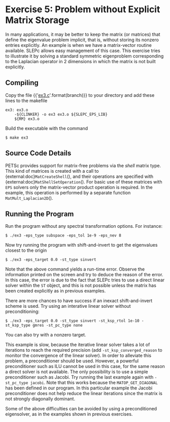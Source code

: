 # Exercise 5: Problem without Explicit Matrix Storage

In many applications, it may be better to keep the matrix (or matrices) that define the eigenvalue problem implicit, that is, without storing its nonzero entries explicitly. An example is when we have a matrix-vector routine available. SLEPc allows easy management of this case. This exercise tries to illustrate it by solving a standard symmetric eigenproblem corresponding to the Laplacian operator in 2 dimensions in which the matrix is not built explicitly.

## Compiling

Copy the file {{'[ex3.c](https://slepc.upv.es/{}/src/eps/tutorials/ex3.c.html)'.format(branch)}} to your directory and add these lines to the makefile

```{code} make
ex3: ex3.o
	-${CLINKER} -o ex3 ex3.o ${SLEPC_EPS_LIB}
	${RM} ex3.o
```

Build the executable with the command

```{code} console
$ make ex3
```

## Source Code Details

PETSc provides support for matrix-free problems via the _shell_ matrix type.
This kind of matrices is created with a call to {external:doc}`MatCreateShell`(), and their operations are specified with {external:doc}`MatShellSetOperation`().
For basic use of these matrices with `EPS` solvers only the matrix-vector product operation is required. In the example, this operation is performed by a separate function `MatMult_Laplacian2D`().

## Running the Program

Run the program without any spectral transformation options. For instance:

```{code} console
$ ./ex3 -eps_type subspace -eps_tol 1e-9 -eps_nev 8
```

Now try running the program with shift-and-invert to get the eigenvalues closest to the origin

```{code} console
$ ./ex3 -eps_target 0.0 -st_type sinvert
```

Note that the above command yields a run-time error. Observe the information printed on the screen and try to deduce the reason of the error. In this case, the error is due to the fact that SLEPc tries to use a direct linear solver within the `ST` object, and this is not possible unless the matrix has been created explicitly as in previous examples.

There are more chances to have success if an inexact shift-and-invert scheme is used. Try using an interative linear solver without preconditioning:

```{code} console
$ ./ex3 -eps_target 0.0 -st_type sinvert -st_ksp_rtol 1e-10 -st_ksp_type gmres -st_pc_type none
```

You can also try with a nonzero target.

This example is slow, because the iterative linear solver takes a lot of iterations to reach the required precision (add `-st_ksp_converged_reason` to monitor the convergence of the linear solver). In order to alleviate this problem, a preconditioner should be used. However, a powerful preconditioner such as ILU cannot be used in this case, for the same reason a direct solver is not available. The only possibility is to use a simple preconditioner such as Jacobi. Try running the last example again with `-st_pc_type jacobi`. Note that this works because the `MATOP_GET_DIAGONAL` has been defined in our program. In this particular example the Jacobi preconditioner does not help reduce the linear iterations since the matrix is not strongly diagonally dominant.

Some of the above difficulties can be avoided by using a preconditioned eigensolver, as in the examples shown in previous exercises.

